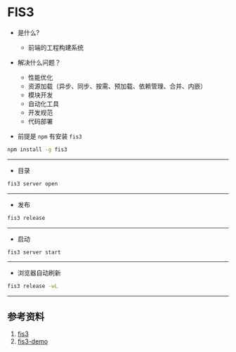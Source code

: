 FIS3
===

- 是什么?
  - 前端的工程构建系统

- 解决什么问题？
  - 性能优化
  - 资源加载（异步、同步、按需、预加载、依赖管理、合并、内嵌）
  - 模块开发
  - 自动化工具
  - 开发规范
  - 代码部署

- 前提是 `npm` 有安装 `fis3`

```bash
npm install -g fis3
```

---

- 目录

```bash
fis3 server open
```

---

- 发布

```bash
fis3 release
```

---

- 启动

```bash
fis3 server start
```

---

- 浏览器自动刷新

```bash
fis3 release -wL
```

---

参考资料
---

1. [fis3](https://github.com/fex-team/fis3)
2. [fis3-demo](https://github.com/fex-team/fis3-demo)
